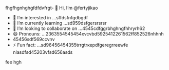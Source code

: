 fhgfhgnhghgfdfdvfrgt- 👋 Hi, I’m @fertyjikао
- 👀 I’m interested in ...sffdsfнfgdbgdf
- 🌱 I’m currently learning ...sd959dsfgersrsrsr
- 💞️ I’m looking to collaborate on ...4545cdfggrbhghngfhhryrh62
- 😄 Pronouns: ...2363554545454xvcvbd5925412261562ff852526nhhnh
- 45456sdf569ccvnv
- ⚡ Fun fact: ...sd96456454355trrgtrкерdfgeregrreewfe
 nlasdfsd45203vfsd656asds
<!---hfd5435456262966022002regfddfdfdgrgrexfffsdfds
fertyjik/fertyjik is a ✨ special ✨ repository because its `README.md` (weerthis fidfble) appears on your GitHub pgererofis96dfsdsle.gfm
You can click the Preview link to take a look at your changes.523526dhewe
--->
fee
hgh
